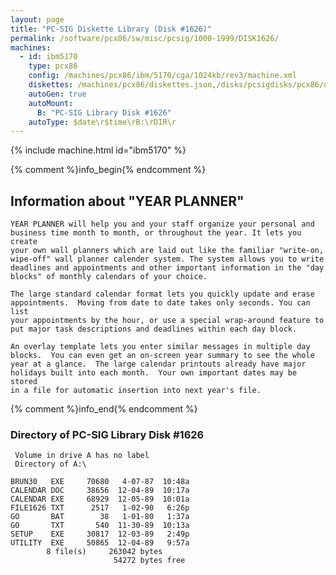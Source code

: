 ```yaml
---
layout: page
title: "PC-SIG Diskette Library (Disk #1626)"
permalink: /software/pcx86/sw/misc/pcsig/1000-1999/DISK1626/
machines:
  - id: ibm5170
    type: pcx86
    config: /machines/pcx86/ibm/5170/cga/1024kb/rev3/machine.xml
    diskettes: /machines/pcx86/diskettes.json,/disks/pcsigdisks/pcx86/diskettes.json
    autoGen: true
    autoMount:
      B: "PC-SIG Library Disk #1626"
    autoType: $date\r$time\rB:\rDIR\r
---
```


{% include machine.html id="ibm5170" %}

{% comment %}info_begin{% endcomment %}

## Information about "YEAR PLANNER"

    YEAR PLANNER will help you and your staff organize your personal and
    business time month to month, or throughout the year. It lets you create
    your own wall planners which are laid out like the familiar "write-on,
    wipe-off" wall planner calender system. The system allows you to write
    deadlines and appointments and other important information in the "day
    blocks" of monthly calendars of your choice.
    
    The large standard calendar format lets you quickly update and erase
    appointments.  Moving from date to date takes only seconds. You can list
    your appointments by the hour, or use a special wrap-around feature to
    put major task descriptions and deadlines within each day block.
    
    An overlay template lets you enter similar messages in multiple day
    blocks.  You can even get an on-screen year summary to see the whole
    year at a glance.  The large calendar printouts already have major
    holidays built into each month.  Your own important dates may be stored
    in a file for automatic insertion into next year's file.
{% comment %}info_end{% endcomment %}


### Directory of PC-SIG Library Disk #1626

     Volume in drive A has no label
     Directory of A:\

    BRUN30   EXE     70680   4-07-87  10:48a
    CALENDAR DOC     38656  12-04-89  10:17a
    CALENDAR EXE     68929  12-05-89  10:01a
    FILE1626 TXT      2517   1-02-90   6:26p
    GO       BAT        38   1-01-80   1:37a
    GO       TXT       540  11-30-89  10:13a
    SETUP    EXE     30817  12-03-89   2:49p
    UTILITY  EXE     50865  12-04-89   9:57a
            8 file(s)     263042 bytes
                           54272 bytes free
